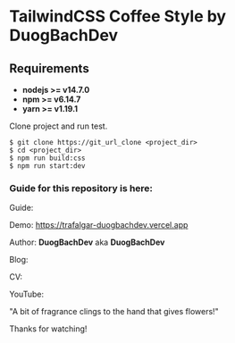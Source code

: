 # TailwindCSS Coffee Style by DuogBachDev

## Requirements

* **nodejs >= v14.7.0**
* **npm >= v6.14.7**
* **yarn >= v1.19.1**

Clone project and run test.

```
$ git clone https://git_url_clone <project_dir>
$ cd <project_dir>
$ npm run build:css
$ npm run start:dev
```

### Guide for this repository is here:

Guide: 

Demo: https://trafalgar-duogbachdev.vercel.app

Author: **DuogBachDev** aka **DuogBachDev**

Blog: 

CV: 

YouTube: 

"A bit of fragrance clings to the hand that gives flowers!"

Thanks for watching!